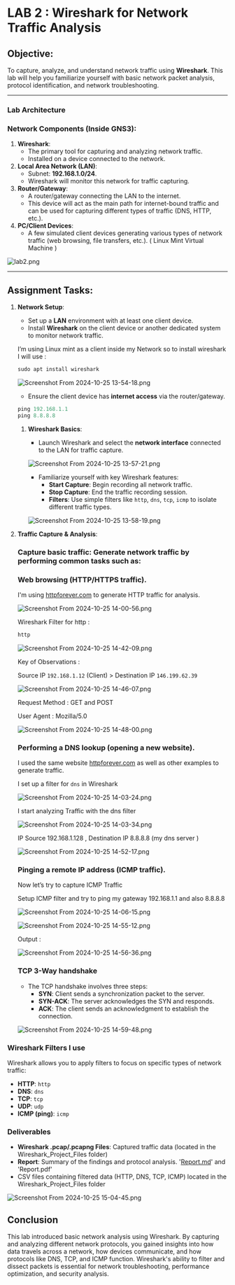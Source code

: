 # LAB 2 : Wireshark for Network Traffic Analysis

## **Objective:**

To capture, analyze, and understand network traffic using **Wireshark**. This lab will help you familiarize yourself with basic network packet analysis, protocol identification, and network troubleshooting.

---

### Lab Architecture

### **Network Components (Inside GNS3)**:

1. **Wireshark**:
    - The primary tool for capturing and analyzing network traffic.
    - Installed on a device connected to the network.
2. **Local Area Network (LAN)**:
    - Subnet: **192.168.1.0/24**.
    - Wireshark will monitor this network for traffic capturing.
3. **Router/Gateway**:
    - A router/gateway connecting the LAN to the internet.
    - This device will act as the main path for internet-bound traffic and can be used for capturing different types of traffic (DNS, HTTP, etc.).
4. **PC/Client Devices**:
    - A few simulated client devices generating various types of network traffic (web browsing, file transfers, etc.). ( Linux Mint Virtual Machine )

![lab2.png](images/lab2.png)

---

## **Assignment Tasks:**

1. **Network Setup**:
    - Set up a **LAN** environment with at least one client device.
    - Install **Wireshark** on the client device or another dedicated system to monitor network traffic.
    
    I’m using Linux mint as a client inside my Network so to install wireshark I will use :
    
    ```jsx
    sudo apt install wireshark 
    ```
    
    ![Screenshot From 2024-10-25 13-54-18.png](images/Screenshot_From_2024-10-25_13-54-18.png)
    
    - Ensure the client device has **internet access** via the router/gateway.
    
    ```jsx
    ping 192.168.1.1
    ping 8.8.8.8
    ```
    
    1. **Wireshark Basics**:
        - Launch Wireshark and select the **network interface** connected to the LAN for traffic capture.
        
        ![Screenshot From 2024-10-25 13-57-21.png](images/Screenshot_From_2024-10-25_13-57-21.png)
        
        - Familiarize yourself with key Wireshark features:
            - **Start Capture**: Begin recording all network traffic.
            - **Stop Capture**: End the traffic recording session.
            - **Filters**: Use simple filters like `http`, `dns`, `tcp`, `icmp` to isolate different traffic types.
        
        ![Screenshot From 2024-10-25 13-58-19.png](images/Screenshot_From_2024-10-25_13-58-19.png)
        

1. **Traffic Capture & Analysis**:
    
    ### **Capture basic traffic**: Generate network traffic by performing common tasks such as:
    
    ### Web browsing (HTTP/HTTPS traffic).
    
    I'm using [httpforever.com](http://httpforever.com) to generate HTTP traffic for analysis. 
    
    ![Screenshot From 2024-10-25 14-00-56.png](images/Screenshot_From_2024-10-25_14-00-56.png)
    
    Wireshark Filter for http : 
    
    ```jsx
    http
    ```
    
    ![Screenshot From 2024-10-25 14-42-09.png](images/Screenshot_From_2024-10-25_14-42-09.png)
    
    Key of Observations :
    
    Source IP  `192.168.1.12` (Client) > Destination IP `146.199.62.39`
    
    ![Screenshot From 2024-10-25 14-46-07.png](images/Screenshot_From_2024-10-25_14-46-07.png)
    
    Request Method : GET and POST
    
    User Agent : Mozilla/5.0
    
    ![Screenshot From 2024-10-25 14-48-00.png](images/Screenshot_From_2024-10-25_14-48-00.png)
    
    ### Performing a DNS lookup (opening a new website).
    
    I used the same website [httpforever.com](http://httpforever.com) as well as other examples to generate traffic.
    
    I set up a filter for `dns` in Wireshark
    
    ![Screenshot From 2024-10-25 14-03-24.png](images/Screenshot_From_2024-10-25_14-03-24.png)
    
    I start analyzing Traffic with the dns filter 
    
    ![Screenshot From 2024-10-25 14-03-34.png](images/Screenshot_From_2024-10-25_14-03-34.png)
    
    IP Source 192.168.1.128  , Destination IP 8.8.8.8 (my dns server ) 
    
    ![Screenshot From 2024-10-25 14-52-17.png](images/Screenshot_From_2024-10-25_14-52-17.png)
    
    ### Pinging a remote IP address (ICMP traffic).
    
    Now let’s try to capture ICMP Traffic 
    
    Setup ICMP filter and try to ping my gateway 192.168.1.1 and also 8.8.8.8
    
    ![Screenshot From 2024-10-25 14-06-15.png](images/Screenshot_From_2024-10-25_14-06-15.png)
    
    ![Screenshot From 2024-10-25 14-55-12.png](images/Screenshot_From_2024-10-25_14-55-12.png)
    
    Output :
    
    ![Screenshot From 2024-10-25 14-56-36.png](images/Screenshot_From_2024-10-25_14-56-36.png)
    
    ### TCP 3-Way handshake
    
    - The TCP handshake involves three steps:
        - **SYN**: Client sends a synchronization packet to the server.
        - **SYN-ACK**: The server acknowledges the SYN and responds.
        - **ACK**: The client sends an acknowledgment to establish the connection.
    
    ![Screenshot From 2024-10-25 14-59-48.png](images/Screenshot_From_2024-10-25_14-59-48.png)
    

### **Wireshark Filters I use**

Wireshark allows you to apply filters to focus on specific types of network traffic:

- **HTTP**: `http`
- **DNS**: `dns`
- **TCP**: `tcp`
- **UDP**: `udp`
- **ICMP (ping)**: `icmp`

### **Deliverables**

- **Wireshark .pcap/.pcapng Files**: Captured traffic data (located in the Wireshark_Project_Files folder)
- **Report**: Summary of the findings and protocol analysis. '[Report.md](http://Report.md)' and 'Report.pdf'
- CSV files containing filtered data (HTTP, DNS, TCP, ICMP) located in the Wireshark_Project_Files folder

![Screenshot From 2024-10-25 15-04-45.png](images/Screenshot_From_2024-10-25_15-04-45.png)

## **Conclusion**

This lab introduced basic network analysis using Wireshark. By capturing and analyzing different network protocols, you gained insights into how data travels across a network, how devices communicate, and how protocols like DNS, TCP, and ICMP function. Wireshark's ability to filter and dissect packets is essential for network troubleshooting, performance optimization, and security analysis.